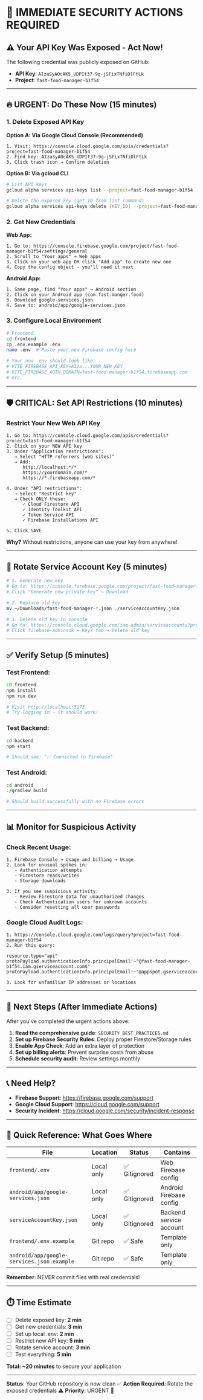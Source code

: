 # 🚨 IMMEDIATE SECURITY ACTIONS REQUIRED

## ⚠️ Your API Key Was Exposed - Act Now!

The following credential was publicly exposed on GitHub:
- **API Key**: `AIzaSyA0cAK5_UDPIt37-9q-jSFixTNfiOlFtLk`
- **Project**: `fast-food-manager-b1f54`

---

## 🔥 URGENT: Do These Now (15 minutes)

### 1. Delete Exposed API Key

**Option A: Via Google Cloud Console (Recommended)**
```
1. Visit: https://console.cloud.google.com/apis/credentials?project=fast-food-manager-b1f54
2. Find key: AIzaSyA0cAK5_UDPIt37-9q-jSFixTNfiOlFtLk
3. Click trash icon → Confirm deletion
```

**Option B: Via gcloud CLI**
```bash
# List API keys
gcloud alpha services api-keys list --project=fast-food-manager-b1f54

# Delete the exposed key (get ID from list command)
gcloud alpha services api-keys delete [KEY_ID] --project=fast-food-manager-b1f54
```

### 2. Get New Credentials

**Web App:**
```
1. Go to: https://console.firebase.google.com/project/fast-food-manager-b1f54/settings/general
2. Scroll to "Your apps" → Web apps
3. Click on your web app OR click "Add app" to create new one
4. Copy the config object - you'll need it next
```

**Android App:**
```
1. Same page, find "Your apps" → Android section
2. Click on your Android app (com.fast.manger.food)
3. Download google-services.json
4. Save to: android/app/google-services.json
```

### 3. Configure Local Environment

```bash
# Frontend
cd frontend
cp .env.example .env
nano .env  # Paste your new Firebase config here

# Your new .env should look like:
# VITE_FIREBASE_API_KEY=AIza...YOUR_NEW_KEY
# VITE_FIREBASE_AUTH_DOMAIN=fast-food-manager-b1f54.firebaseapp.com
# etc.
```

---

## 🛡️ CRITICAL: Set API Restrictions (10 minutes)

### Restrict Your New Web API Key

```
1. Go to: https://console.cloud.google.com/apis/credentials?project=fast-food-manager-b1f54
2. Click on your NEW API key
3. Under "Application restrictions":
   → Select "HTTP referrers (web sites)"
   → Add:
      http://localhost:*/*
      https://yourdomain.com/*
      https://*.firebaseapp.com/*

4. Under "API restrictions":
   → Select "Restrict key"
   → Check ONLY these:
      ✓ Cloud Firestore API
      ✓ Identity Toolkit API
      ✓ Token Service API
      ✓ Firebase Installations API

5. Click SAVE
```

**Why?** Without restrictions, anyone can use your key from anywhere!

---

## 🔐 Rotate Service Account Key (5 minutes)

```bash
# 1. Generate new key
# Go to: https://console.firebase.google.com/project/fast-food-manager-b1f54/settings/serviceaccounts/adminsdk
# Click "Generate new private key" → Download

# 2. Replace old key
mv ~/Downloads/fast-food-manager-*.json ./serviceAccountKey.json

# 3. Delete old key in console
# Go to: https://console.cloud.google.com/iam-admin/serviceaccounts?project=fast-food-manager-b1f54
# Click firebase-adminsdk → Keys tab → Delete old key
```

---

## ✅ Verify Setup (5 minutes)

### Test Frontend:
```bash
cd frontend
npm install
npm run dev

# Visit http://localhost:5173
# Try logging in - it should work!
```

### Test Backend:
```bash
cd backend
npm start

# Should see: "✅ Connected to Firebase"
```

### Test Android:
```bash
cd android
./gradlew build

# Should build successfully with no Firebase errors
```

---

## 📊 Monitor for Suspicious Activity

### Check Recent Usage:

```
1. Firebase Console → Usage and billing → Usage
2. Look for unusual spikes in:
   - Authentication attempts
   - Firestore reads/writes
   - Storage downloads

3. If you see suspicious activity:
   - Review Firestore data for unauthorized changes
   - Check Authentication users for unknown accounts
   - Consider resetting all user passwords
```

### Google Cloud Audit Logs:

```
1. https://console.cloud.google.com/logs/query?project=fast-food-manager-b1f54
2. Run this query:

resource.type="api"
protoPayload.authenticationInfo.principalEmail!~"@fast-food-manager-b1f54.iam.gserviceaccount.com$"
protoPayload.authenticationInfo.principalEmail!~"@appspot.gserviceaccount.com$"

3. Look for unfamiliar IP addresses or locations
```

---

## 🚀 Next Steps (After Immediate Actions)

After you've completed the urgent actions above:

1. **Read the comprehensive guide**: `SECURITY_BEST_PRACTICES.md`
2. **Set up Firebase Security Rules**: Deploy proper Firestore/Storage rules
3. **Enable App Check**: Add an extra layer of protection
4. **Set up billing alerts**: Prevent surprise costs from abuse
5. **Schedule security audit**: Review settings monthly

---

## 📞 Need Help?

- **Firebase Support**: https://firebase.google.com/support
- **Google Cloud Support**: https://cloud.google.com/support
- **Security Incident**: https://cloud.google.com/security/incident-response

---

## 🎯 Quick Reference: What Goes Where

| File | Location | Status | Contains |
|------|----------|--------|----------|
| `frontend/.env` | Local only | ✅ Gitignored | Web Firebase config |
| `android/app/google-services.json` | Local only | ✅ Gitignored | Android Firebase config |
| `serviceAccountKey.json` | Local only | ✅ Gitignored | Backend service account |
| `frontend/.env.example` | Git repo | ✅ Safe | Template only |
| `android/app/google-services.json.example` | Git repo | ✅ Safe | Template only |

**Remember**: NEVER commit files with real credentials!

---

## ⏱️ Time Estimate

- [ ] Delete exposed key: **2 min**
- [ ] Get new credentials: **3 min**
- [ ] Set up local .env: **2 min**
- [ ] Restrict new API key: **5 min**
- [ ] Rotate service account: **3 min**
- [ ] Test everything: **5 min**

**Total: ~20 minutes** to secure your application

---

**Status**: Your GitHub repository is now clean ✅
**Action Required**: Rotate the exposed credentials ⚠️
**Priority**: URGENT 🚨
